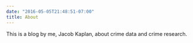 ```yaml
---
date: "2016-05-05T21:48:51-07:00"
title: About
---
```


This is a blog by me, Jacob Kaplan, about crime data and crime research. 